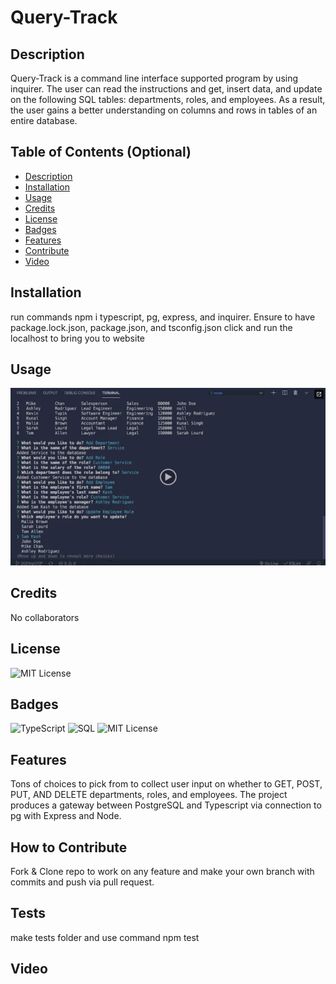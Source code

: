 # Query-Track

## Description

Query-Track is a command line interface supported program by using inquirer. The user can read the instructions and get, insert data, and update on the following SQL tables: departments, roles, and employees. As a result, the user gains a better understanding on columns and rows in tables of an entire database.

## Table of Contents (Optional)

- [Description](#description)
- [Installation](#installation)
- [Usage](#usage)
- [Credits](#credits)
- [License](#license)
- [Badges](#badges)
- [Features](#features)
- [Contribute](#how-to-contribute)
- [Video](#video)

## Installation

run commands npm i typescript, pg, express, and inquirer.
Ensure to have package.lock.json, package.json, and tsconfig.json
click and run the localhost to bring you to website

## Usage

![alt text](image.png)

## Credits

No collaborators

## License

![MIT License](https://img.shields.io/badge/License-MIT-green?style=for-the-badge)

## Badges

![TypeScript](https://img.shields.io/badge/TypeScript-007ACC?style=for-the-badge&logo=typescript&logoColor=white)
![SQL](https://img.shields.io/badge/SQL-4479A1?style=for-the-badge&logo=postgresql&logoColor=white)
![MIT License](https://img.shields.io/badge/License-MIT-green?style=for-the-badge)

## Features

Tons of choices to pick from to collect user input on whether to
GET, POST, PUT, AND DELETE departments, roles, and employees.
The project produces a gateway between PostgreSQL and Typescript via connection to pg with Express and Node.

## How to Contribute

Fork & Clone repo to work on any feature and make your own branch with commits and push via pull request.

## Tests

make tests folder and use command npm test

## Video
